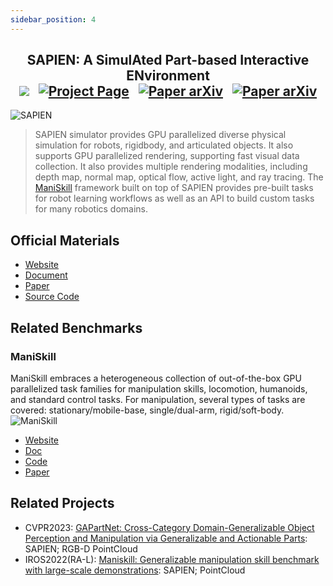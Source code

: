 ```yaml
---
sidebar_position: 4
---
```


<h2 align="center">
  <b>SAPIEN: A SimulAted Part-based Interactive ENvironment</b>

<div align="center">
    <a href="https://sapien.ucsd.edu/" target="_blank"><img src="https://img.shields.io/badge/Website-SAPIEN-red"></img></a>
    &nbsp;
    <a href="https://sapien.ucsd.edu/docs/2.0/index.html" target="_blank"><img src="https://img.shields.io/badge/Doc-SAPIEN-blue" alt="Project Page"></img></a>
    &nbsp;
    <a href="https://arxiv.org/abs/2003.08515" target="_blank"><img src="https://img.shields.io/badge/Paper-arXiv-green" alt="Paper arXiv"></img></a>
    &nbsp;
    <a href="https://github.com/haosulab/SAPIEN" target="_blank"><img src="https://img.shields.io/badge/Source-Code-purple" alt="Paper arXiv"></img></a>
</div>
</h2>

![SAPIEN](imgs/sapien.jpg)
> SAPIEN simulator provides GPU parallelized diverse physical simulation for robots, rigidbody, and articulated objects. It also supports GPU parallelized rendering, supporting fast visual data collection. It also provides multiple rendering modalities, including depth map, normal map, optical flow, active light, and ray tracing. The [ManiSkill](https://github.com/haosulab/ManiSkill) framework built on top of SAPIEN provides pre-built tasks for robot learning workflows as well as an API to build custom tasks for many robotics domains.

## Official Materials
- [Website](https://sapien.ucsd.edu/)
- [Document](https://sapien.ucsd.edu/docs/2.0/index.html)
- [Paper](https://arxiv.org/abs/2003.08515)
- [Source Code](https://github.com/haosulab/SAPIEN)


## Related Benchmarks

### ManiSkill
ManiSkill embraces a heterogeneous collection of out-of-the-box GPU parallelized task families for manipulation skills, locomotion, humanoids, and standard control tasks. For manipulation, several types of tasks are covered: stationary/mobile-base, single/dual-arm, rigid/soft-body.
  ![ManiSkill](imgs/maniskill.jpg)
  - [Website](https://maniskill.readthedocs.io/en/latest/)
  - [Doc](https://maniskill.readthedocs.io/en/latest/)
  - [Code](https://github.com/haosulab/ManiSkill)
  - [Paper](https://arxiv.org/abs/2302.04659)


## Related Projects
- CVPR2023: [GAPartNet: Cross-Category Domain-Generalizable Object Perception and Manipulation via Generalizable and Actionable Parts](https://github.com/PKU-EPIC/GAPartNet): SAPIEN; RGB-D PointCloud
- IROS2022(RA-L): [Maniskill: Generalizable manipulation skill benchmark with large-scale demonstrations](https://shen-hhao.github.io/Category_Level_Manipulation/): SAPIEN; PointCloud
